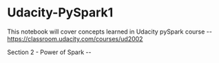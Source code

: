 # Udacity-PySpark1

This notebook will cover concepts learned in Udacity pySpark course -- https://classroom.udacity.com/courses/ud2002

Section 2 -
Power of Spark --

 
 
